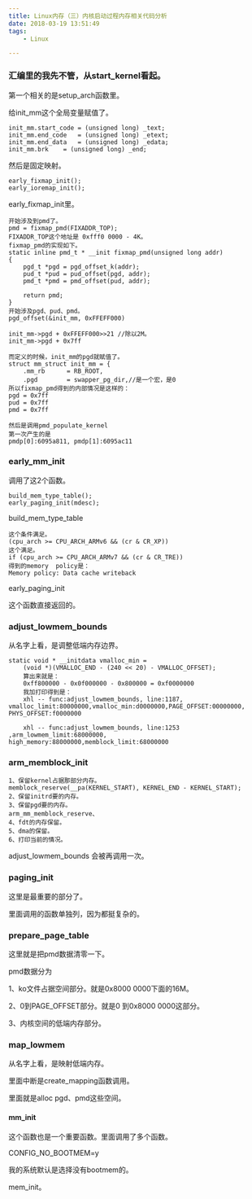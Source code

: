 ```yaml
---
title: Linux内存（三）内核启动过程内存相关代码分析
date: 2018-03-19 13:51:49
tags:
	- Linux

---
```




### 汇编里的我先不管，从start_kernel看起。

第一个相关的是setup_arch函数里。

给init_mm这个全局变量赋值了。

```
init_mm.start_code = (unsigned long) _text;
init_mm.end_code   = (unsigned long) _etext;
init_mm.end_data   = (unsigned long) _edata;
init_mm.brk	   = (unsigned long) _end;
```

然后是固定映射。

```
early_fixmap_init();
early_ioremap_init();
```

early_fixmap_init里。

```
开始涉及到pmd了。
pmd = fixmap_pmd(FIXADDR_TOP);
FIXADDR_TOP这个地址是 0xfff0 0000 - 4K。
fixmap_pmd的实现如下。
static inline pmd_t * __init fixmap_pmd(unsigned long addr)
{
	pgd_t *pgd = pgd_offset_k(addr);
	pud_t *pud = pud_offset(pgd, addr);
	pmd_t *pmd = pmd_offset(pud, addr);

	return pmd;
}
开始涉及pgd、pud、pmd。
pgd_offset(&init_mm, 0xFFEFF000)

init_mm->pgd + 0xFFEFF000>>21 //除以2M。
init_mm->pgd + 0x7ff

而定义的时候，init_mm的pgd就赋值了。
struct mm_struct init_mm = {
	.mm_rb		= RB_ROOT,
	.pgd		= swapper_pg_dir,//是一个宏，是0
所以fixmap_pmd得到的内部情况是这样的：
pgd = 0x7ff
pud = 0x7ff
pmd = 0x7ff

然后是调用pmd_populate_kernel
第一次产生的是
pmdp[0]:6095a811, pmdp[1]:6095ac11

```

### early_mm_init

调用了这2个函数。

```
build_mem_type_table();
early_paging_init(mdesc);
```

build_mem_type_table

```
这个条件满足。
(cpu_arch >= CPU_ARCH_ARMv6 && (cr & CR_XP))
这个满足。
if (cpu_arch >= CPU_ARCH_ARMv7 && (cr & CR_TRE))
得到的memory  policy是：
Memory policy: Data cache writeback

```

early_paging_init

这个函数直接返回的。

### adjust_lowmem_bounds

从名字上看，是调整低端内存边界。

```
static void * __initdata vmalloc_min =
	(void *)(VMALLOC_END - (240 << 20) - VMALLOC_OFFSET);
    算出来就是：
    0xff800000 - 0x0f000000 - 0x800000 = 0xf0000000
    我加打印得到是：
    xhl -- func:adjust_lowmem_bounds, line:1187, vmalloc_limit:80000000,vmalloc_min:d0000000,PAGE_OFFSET:00000000, PHYS_OFFSET:f0000000
    
    xhl -- func:adjust_lowmem_bounds, line:1253 ,arm_lowmem_limit:68000000, high_memory:88000000,memblock_limit:68000000
```

### arm_memblock_init

```
1、保留kernel占据那部分内存。
memblock_reserve(__pa(KERNEL_START), KERNEL_END - KERNEL_START);
2、保留initrd要的内存。
3、保留pgd要的内存。
arm_mm_memblock_reserve、
4、fdt的内存保留。
5、dma的保留。
6、打印当前的情况。
```

adjust_lowmem_bounds 会被再调用一次。

### paging_init

这里是最重要的部分了。

里面调用的函数单独列，因为都挺复杂的。

### prepare_page_table

这里就是把pmd数据清零一下。

pmd数据分为

1、ko文件占据空间部分。就是0x8000 0000下面的16M。

2、0到PAGE_OFFSET部分。就是0 到0x8000 0000这部分。

3、内核空间的低端内存部分。

### map_lowmem

从名字上看，是映射低端内存。

里面中断是create_mapping函数调用。

里面就是alloc pgd、pmd这些空间。



#### mm_init

这个函数也是一个重要函数。里面调用了多个函数。

CONFIG_NO_BOOTMEM=y

我的系统默认是选择没有bootmem的。

mem_init。

```

```

